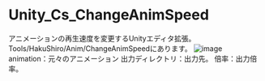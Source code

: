 # Unity_Cs_ChangeAnimSpeed
アニメーションの再生速度を変更するUnityエディタ拡張。Tools/HakuShiro/Anim/ChangeAnimSpeedにあります。
![image](https://github.com/murakami-1/Unity_Cs_ChangeAnimSpeed/assets/129714401/1e02bc7b-5be4-4fe0-8413-42fc19b92f01)
animation：元々のアニメーション
出力ディレクトリ：出力先。
倍率：出力倍率。
